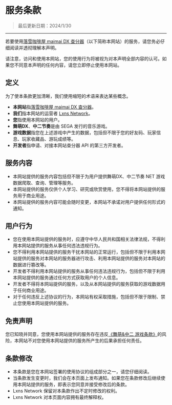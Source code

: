 # 服务条款

> 最后更新日期：2024/1/30

---

若要使用[落雪咖啡屋 maimai DX 查分器](/)（以下简称本网站）的服务，请您务必仔细阅读并透彻理解本声明。

请注意，访问和使用本网站，您的使用行为将被视为对本声明全部内容的认可。如果您不同意本声明的任何内容，请您立即停止使用本网站。

## 定义

为了使本条款更加清晰，我们使用缩短的术语来表达某些概念。

- **本网站**指[落雪咖啡屋 maimai DX 查分器](/)。
- **我们**指本网站的运营者 [Lxns Network](https://lxns.net)。
- **您**指使用本网站的用户。
- **舞萌DX**、**中二节奏**是由 SEGA 发行的音乐游戏。
- **游戏数据**指您在上述游戏中产生的数据，包括但不限于您的好友码、玩家信息、玩家收藏品、游玩成绩等。
- **开发者**指申请、对接本网站查分器 API 的第三方开发者。

## 服务内容

- 本网站提供的服务内容包括但不限于为用户提供舞萌DX、中二节奏 NET 游戏数据爬取、查询、管理等服务。
- 本网站提供的服务仅供个人学习、研究或欣赏使用，您不得将本网站提供的服务用于商业用途。
- 本网站提供的服务内容可能会随时变更，本网站不承诺对用户提供任何形式的通知。

## 用户行为

- 您在使用本网站提供的服务时，应遵守中华人民共和国相关法律法规，不得利用本网站提供的服务从事任何违法违规行为。
- 您不得利用本网站提供的服务干扰本网站的正常运行，包括但不限于利用本网站提供的服务对本网站的服务器进行攻击、利用本网站提供的服务对本网站的数据进行篡改等。
- 开发者不得利用本网站提供的服务从事任何违法违规行为，包括但不限于利用本网站提供的服务通过任何方式获取用户的个人信息。
- 开发者不得将本网站提供的服务，以及从本网站提供的服务获取的游戏数据用于任何商业用途。
- 对于任何违反上述协议的行为，本网站有权采取措施，包括但不限于限制、禁止您使用本网站提供的服务。

## 免责声明

您已知晓并同意，您使用本网站提供的服务存在违反[《舞萌&中二 游戏条款》](http://wc.wahlap.net/sega/music/terms/index.html)的风险，本网站不对您使用本网站提供的服务所产生的后果承担任何责任。

## 条款修改

- 本条款是您在本网站签署的使用协议的组成部分之一，请您仔细阅读。
- 当条款发生变更时，我们会在本页面上发布通知。如果您在条款修改后继续使用本网站提供的服务，即表示您同意并接受修改后的条款。
- Lxns Network 保留对本条款作出不定时修改的权利。
- Lxns Network 对本页面内容拥有最终解释权。
